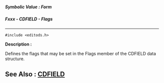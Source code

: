 ##### Symbolic Value : Form
##### Fxxx - CDFIELD - Flags
---
```
#include <editods.h>
```
**Description :**

Defines the flags that may be set in the Flags member of the CDFIELD data 
structure.

**See Also :**
[CDFIELD](/reference/Data/CDFIELD)
---
